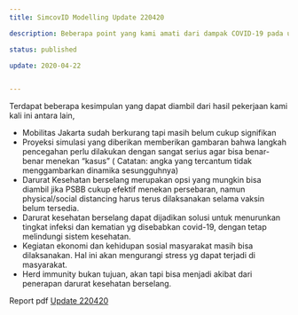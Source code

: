 ```yaml
---
title: SimcovID Modelling Update 220420

description: Beberapa point yang kami amati dari dampak COVID-19 pada update kali ini adalah Mobilitas Jakarta terkait perubahan jumlah perjalanan di/dari Jakarta selama COVID-19 (update 17 April 2020). Selain itu kami juga melakukan Simulasi proyeksi efektivitas penekanan penyebaran COVID-19 di beberapa kota/kab di Provinsi Banten, Jabar dan DKI serta Indonesia. Kemudian meninjau kemungkinan penerapan kebijakan darurat kesehatan berselang.

status: published

update: 2020-04-22


---
```



Terdapat beberapa kesimpulan yang dapat diambil dari hasil pekerjaan kami kali ini antara lain,
- Mobilitas Jakarta sudah berkurang tapi masih belum cukup signifikan
- Proyeksi simulasi yang diberikan memberikan gambaran bahwa langkah pencegahan perlu dilakukan dengan sangat serius agar bisa benar-benar menekan “kasus” ( Catatan: angka yang tercantum tidak menggambarkan dinamika sesungguhnya)
- Darurat Kesehatan berselang merupakan opsi yang mungkin bisa diambil jika PSBB cukup efektif menekan persebaran, namun physical/social distancing harus terus dilaksanakan selama vaksin belum tersedia.
- Darurat kesehatan berselang dapat dijadikan solusi untuk menurunkan tingkat infeksi dan kematian yg disebabkan covid-19, dengan tetap melindungi sistem kesehatan.
- Kegiatan ekonomi dan kehidupan sosial masyarakat masih bisa dilaksanakan. Hal ini akan mengurangi stress yg dapat terjadi di masyarakat.
- Herd immunity bukan tujuan, akan tapi bisa menjadi akibat dari penerapan darurat kesehatan berselang.



Report pdf  [Update 220420](/topics/simulation_model/modelling/report/Modelling%20Update%20SimcovID%20220420.pdf)

